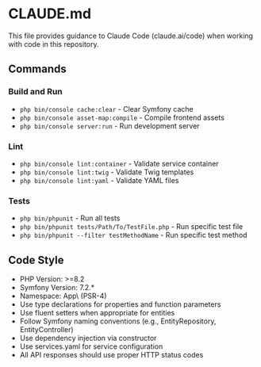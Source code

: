 # CLAUDE.md

This file provides guidance to Claude Code (claude.ai/code) when working with code in this repository.

## Commands

### Build and Run
- `php bin/console cache:clear` - Clear Symfony cache
- `php bin/console asset-map:compile` - Compile frontend assets
- `php bin/console server:run` - Run development server

### Lint
- `php bin/console lint:container` - Validate service container
- `php bin/console lint:twig` - Validate Twig templates
- `php bin/console lint:yaml` - Validate YAML files

### Tests
- `php bin/phpunit` - Run all tests
- `php bin/phpunit tests/Path/To/TestFile.php` - Run specific test file
- `php bin/phpunit --filter testMethodName` - Run specific test method

## Code Style

- PHP Version: >=8.2
- Symfony Version: 7.2.*
- Namespace: App\\ (PSR-4)
- Use type declarations for properties and function parameters
- Use fluent setters when appropriate for entities
- Follow Symfony naming conventions (e.g., EntityRepository, EntityController)
- Use dependency injection via constructor
- Use services.yaml for service configuration
- All API responses should use proper HTTP status codes